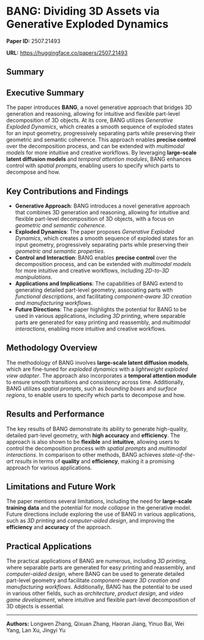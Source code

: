 # BANG: Dividing 3D Assets via Generative Exploded Dynamics

**Paper ID:** 2507.21493

**URL:** https://huggingface.co/papers/2507.21493

## Summary

## Executive Summary
The paper introduces **BANG**, a novel generative approach that bridges 3D generation and reasoning, allowing for intuitive and flexible part-level decomposition of 3D objects. At its core, BANG utilizes *Generative Exploded Dynamics*, which creates a smooth sequence of exploded states for an input geometry, progressively separating parts while preserving their geometric and semantic coherence. This approach enables **precise control** over the decomposition process, and can be extended with *multimodal models* for more intuitive and creative workflows. By leveraging **large-scale latent diffusion models** and *temporal attention modules*, BANG enhances control with *spatial prompts*, enabling users to specify which parts to decompose and how.

## Key Contributions and Findings
* **Generative Approach**: BANG introduces a novel generative approach that combines 3D generation and reasoning, allowing for intuitive and flexible part-level decomposition of 3D objects, with a focus on *geometric and semantic coherence*.
* **Exploded Dynamics**: The paper proposes *Generative Exploded Dynamics*, which creates a smooth sequence of exploded states for an input geometry, progressively separating parts while preserving their *geometric and semantic properties*.
* **Control and Interaction**: BANG enables **precise control** over the decomposition process, and can be extended with *multimodal models* for more intuitive and creative workflows, including *2D-to-3D manipulations*.
* **Applications and Implications**: The capabilities of BANG extend to generating detailed part-level geometry, associating parts with *functional descriptions*, and facilitating *component-aware 3D creation and manufacturing workflows*.
* **Future Directions**: The paper highlights the potential for BANG to be used in various applications, including *3D printing*, where separable parts are generated for easy printing and reassembly, and *multimodal interactions*, enabling more intuitive and creative workflows.

## Methodology Overview
The methodology of BANG involves **large-scale latent diffusion models**, which are fine-tuned for *exploded dynamics* with a *lightweight exploded view adapter*. The approach also incorporates a **temporal attention module** to ensure smooth transitions and consistency across time. Additionally, BANG utilizes *spatial prompts*, such as *bounding boxes* and *surface regions*, to enable users to specify which parts to decompose and how.

## Results and Performance
The key results of BANG demonstrate its ability to generate high-quality, detailed part-level geometry, with **high accuracy** and **efficiency**. The approach is also shown to be **flexible** and **intuitive**, allowing users to control the decomposition process with *spatial prompts* and *multimodal interactions*. In comparison to other methods, BANG achieves *state-of-the-art results* in terms of **quality** and **efficiency**, making it a promising approach for various applications.

## Limitations and Future Work
The paper mentions several limitations, including the need for **large-scale training data** and the potential for *mode collapse* in the generative model. Future directions include exploring the use of BANG in various applications, such as *3D printing* and *computer-aided design*, and improving the **efficiency** and **accuracy** of the approach.

## Practical Applications
The practical applications of BANG are numerous, including *3D printing*, where separable parts are generated for easy printing and reassembly, and *computer-aided design*, where BANG can be used to generate detailed part-level geometry and facilitate *component-aware 3D creation and manufacturing workflows*. Additionally, BANG has the potential to be used in various other fields, such as *architecture*, *product design*, and *video game development*, where intuitive and flexible part-level decomposition of 3D objects is essential.

---

**Authors:** Longwen Zhang, Qixuan Zhang, Haoran Jiang, Yinuo Bai, Wei Yang, Lan Xu, Jingyi Yu
